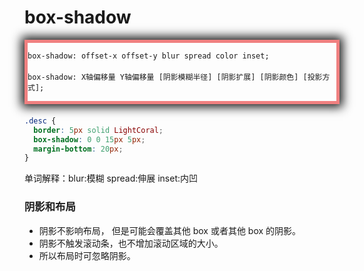 # box-shadow

<div class="desc">

`box-shadow: offset-x offset-y blur spread color inset;` <br><br>
`box-shadow: X轴偏移量 Y轴偏移量 [阴影模糊半径] [阴影扩展] [阴影颜色] [投影方式];`<br>

</div>

```css
.desc {
  border: 5px solid LightCoral;
  box-shadow: 0 0 15px 5px;
  margin-bottom: 20px;
}
```

单词解释：blur:模糊 spread:伸展 inset:内凹

<h3>阴影和布局</h3>

- 阴影不影响布局， 但是可能会覆盖其他 box 或者其他 box 的阴影。
- 阴影不触发滚动条，也不增加滚动区域的大小。
- 所以布局时可忽略阴影。

<style scoped>
.desc{
    border:5px solid LightCoral;
     box-shadow: 0 0 15px 5px ;
     margin-bottom:20px;
}
</style>

